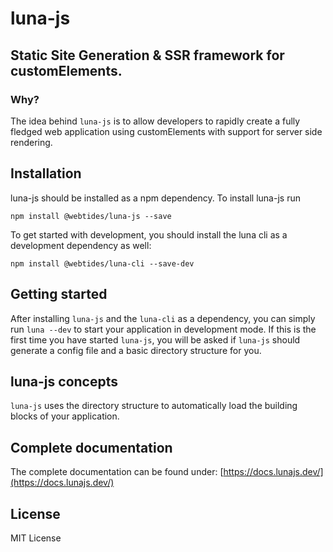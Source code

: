 # luna-js

## Static Site Generation & SSR framework for customElements.

### Why?

The idea behind `luna-js` is to allow developers to rapidly create a fully fledged web application using customElements with support for server side rendering.

## Installation

luna-js should be installed as a npm dependency. To install luna-js run

`npm install @webtides/luna-js --save`

To get started with development, you should install the luna cli as a development dependency as well:

`npm install @webtides/luna-cli --save-dev`

## Getting started

After installing `luna-js` and the `luna-cli` as a dependency, you can simply run `luna --dev` to start your application in development mode. If this is the first time you have started `luna-js`, you will be asked if `luna-js` should generate a config file and a basic directory structure for you.

## luna-js concepts

`luna-js` uses the directory structure to automatically load the building blocks of your application.

## Complete documentation

The complete documentation can be found under: [https://docs.lunajs.dev/](https://docs.lunajs.dev/)

## License

MIT License
